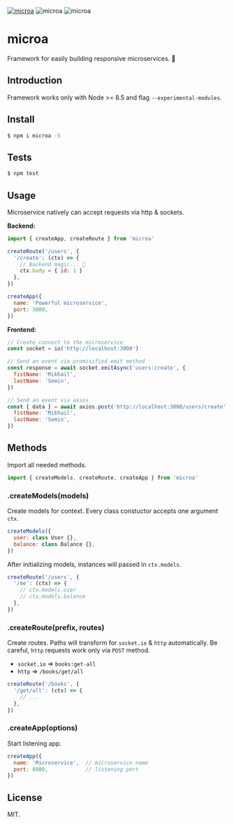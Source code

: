 [![microa](https://img.shields.io/npm/v/microa.svg?style=flat-square)](https://www.npmjs.com/package/microa)
![microa](https://img.shields.io/travis/com/bifot/microa.svg?style=flat-square)
![microa](https://img.shields.io/badge/code%20style-airbnb-brightgreen.svg?style=flat-square)

# microa

Framework for easily building responsive microservices. 🔬

## Introduction

Framework works only with Node >= 8.5 and flag `--experimental-modules`.

## Install

```sh
$ npm i microa -S
```

## Tests

```sh
$ npm test
```

## Usage

Microservice natively can accept requests via http & sockets.

**Backend:**

```js
import { createApp, createRoute } from 'microa'

createRoute('/users', {
  '/create': (ctx) => {
    // Backend magic... 🧙
    ctx.body = { id: 1 }
  },
})

createApp({
  name: 'Powerful microservice',
  port: 3000,
})
```

**Frontend:**

```js
// Create connect to the microservice
const socket = io('http://localhost:3000')

// Send an event via promisified emit method
const response = await socket.emitAsync('users:create', {
  fistName: 'Mikhail',
  lastName: 'Semin',
})
```

```js
// Send an event via axios
const { data } = await axios.post('http://localhost:3000/users/create', {
  fistName: 'Mikhail',
  lastName: 'Semin',
})
```

## Methods

Import all needed methods.

```js
import { createModels, createRoute, createApp } from 'microa'
```

### .createModels(models)

Create models for context. Every class constuctor accepts one argument `ctx`.

```js
createModels({
  user: class User {},
  balance: class Balance {},
})
```

After initializing models, instances will passed in `ctx.models`.

```js
createRoute('/users', {
  '/me': (ctx) => {
    // ctx.models.user
    // ctx.models.balance
  },
})
```

### .createRoute(prefix, routes)

Create routes. Paths will transform for `socket.io` & `http` automatically. Be careful, `http` requests work only via `POST` method.

* `socket.io` ⇒ `books:get-all`
* `http` ⇒ `/books/get/all`

```js
createRoute('/books', {
  '/get/all': (ctx) => {
    // ...
  },
})
```

### .createApp(options)

Start listening app.

```js
createApp({
  name: 'Microservice',  // microservice name
  port: 8080,            // listening port
})
```

## License

MIT.